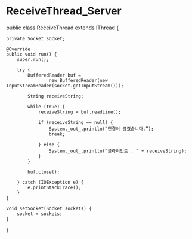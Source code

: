 # ReceiveThread_Server
public class ReceiveThread extends ÍThread {

    private Socket socket;

    @Override
    public void run() {
        super.run();

        try {
            BufferedReader buf =
                    new BufferedReader(new InputStreamReader(socket.getInputStream()));

            String receiveString;

            while (true) {
                receiveString = buf.readLine();

                if (receiveString == null) {
                    System._out_.println(“연결이 끊겼습니다.”);
                    break;

                } else {
                    System._out_.println(“클라이언트 : “ + receiveString);
                }
            }

            buf.close();

        } catch (IOException e) {
            e.printStackTrace();
        }
    }

    void setSocket(Socket sockets) {
        socket = sockets;
    }

}
